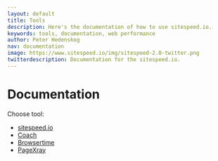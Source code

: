 ```yaml
---
layout: default
title: Tools
description: Here's the documentation of how to use sitespeed.io.
keywords: tools, documentation, web performance
author: Peter Hedenskog
nav: documentation
image: https://www.sitespeed.io/img/sitespeed-2.0-twitter.png
twitterdescription: Documentation for the sitespeed.io.
---
```

# Documentation

Choose tool:

 * [sitespeed.io](/documentation/sitespeed.io/)
 * [Coach](/documentation/coach/)
 * [Browsertime](/documentation/browsertime/)
 * [PageXray](/documentation/pagexray/)
